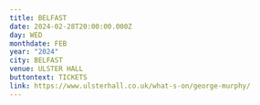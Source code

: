 ```yaml
---
title: BELFAST
date: 2024-02-28T20:00:00.000Z
day: WED
monthdate: FEB
year: "2024"
city: BELFAST
venue: ULSTER HALL
buttontext: TICKETS
link: https://www.ulsterhall.co.uk/what-s-on/george-murphy/
---
```

